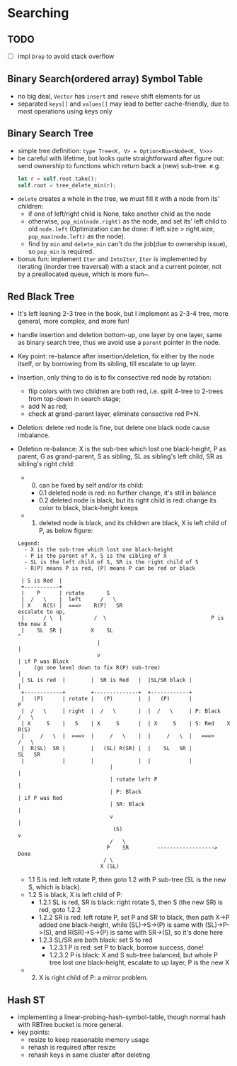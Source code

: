 # Searching

## TODO
  - [ ] impl `Drop` to avoid stack overflow

## Binary Search(ordered array) Symbol Table
- no big deal, `Vector` has `insert` and `remove` shift elements for us
- separated `keys[]` and `values[]` may lead to better cache-friendly, due to most operations using keys only

## Binary Search Tree
- simple tree definition: `type Tree<K, V> = Option<Box<Node<K, V>>>`
- be careful with lifetime, but looks quite straightforward after figure out: send ownership to functions which return back a (new) sub-tree. e.g.
  ``` rust
  let r = self.root.take();
  self.root = tree_delete_min(r);
  ```
- `delete` creates a whole in the tree, we must fill it with a node from its' children:
  - if one of left/right child is None, take another child as the node
  - otherwise, `pop_min(node.right)` as the node, and set its' left child to old `node.left` (Optimization can be done: if left.size > right.size, `pop_max(node.left)` as the node).
  - find by `min` and `delete_min` can't do the job(due to ownership issue), so `pop_min` is required.
- bonus fun: implement `Iter` and `IntoIter`, `Iter` is implemented by iterating (inorder tree traversal) with a stack and a current pointer, not by a preallocated queue, which is more fun~.

## Red Black Tree
- It's left leaning 2-3 tree in the book, but I implement as 2-3-4 tree, more general, more complex, and more fun!
- handle insertion and deletion bottom-up, one layer by one layer, same as binary search tree, thus we avoid use a `parent` pointer in the node.
- Key point: re-balance after insertion/deletion, fix either by the node itself, or by borrowing from its sibling, till escalate to up layer.
- Insertion, only thing to do is to fix consective red node by rotation:
  - flip colors with two children are both red, i.e. split 4-tree to 2-trees from top-down in search stage;
  - add N as red;
  - check at grand-parent layer, eliminate consective red P+N.
- Deletion: delete red node is fine, but delete one black node cause imbalance.
- Deletion re-balance: X is the sub-tree which lost one black-height, P as parent, G as grand-parent, S as sibling, SL as sibling's left child, SR as sibling's right child:
  - 0. can be fixed by self and/or its child:
    - 0.1 deleted node is red: no further change, it's still in balance
    - 0.2 deleted node is black, but its right child is red: change its color to black, black-height keeps
  - 1. deleted node is black, and its children are black, X is left child of P, as below figure:

  ```text
  Legend:
    - X is the sub-tree which lost one black-height
    - P is the parent of X, S is the sibling of X
    - SL is the left child of S, SR is the right child of S
    - R(P) means P is red, (P) means P can be red or black

   | S is Red  |
   +-----------+
   |    P      | rotate       S
   |  /   \    |  left      /   \
   | X    R(S) |  ===>    R(P)   SR                            escalate to up,
   |      / \  |          /  \                                 P is the new X
   |    SL  SR |         X    SL                                      ^
                           |                                          |
                           v                                          | if P was Black
       (go one level down to fix R(P) sub-tree)                       |
   | SL is red  |        |  SR is Red   |  |SL/SR black |             |
   +------------+        +--------------+  +------------+
   |   (P)      | rotate |   (P)        |  |   (P)      |              P
   |  /   \     | right  |  /   \       |  |  /   \     | P: Black   /   \
   | X     S    |   S    | X     S      |  | X     S    | S: Red    X    R(S)
   |     /   \  |  ===>  |     /   \    |  |     /   \  |   ===>        /   \
   |  R(SL)  SR |        |   (SL) R(SR) |  |    SL   SR |              SL   SR
   |            |        |              |  |            |
                               |                                      |
                               | rotate left P                        |
                               | P: Black                             | if P was Red
                               | SR: Black                            |
                               v                                      |
                                (S)                                   v
                               /   \
                              P    SR         ------------------>   Done
                             / \
                            X (SL)
  ```

    - 1.1 S is red: left rotate P, then goto 1.2 with P sub-tree (SL is the new S, which is black).
    - 1.2 S is black, X is left child of P:
      - 1.2.1 SL is red, SR is black: right rotate S, then S (the new SR) is red, goto 1.2.2
      - 1.2.2 SR is red: left rotate P, set P and SR to black, then path X->P added one black-height, while (SL)->S->(P) is same with (SL)->P->(S), and R(SR)->S->(P) is same with SR->(S), so it's done here
      - 1.2.3 SL/SR are both black: set S to red
        - 1.2.3.1 P is red: set P to black, borrow success, done!
        - 1.2.3.2 P is black: X and S sub-tree balanced, but whole P tree lost one black-height, escalate to up layer, P is the new X
  - 2. X is right child of P: a mirror problem.

## Hash ST
- implementing a linear-probing-hash-symbol-table, though normal hash with RBTree bucket is more general.
- key points:
  - resize to keep reasonable memory usage
  - rehash is required after resize
  - rehash keys in same cluster after deleting
